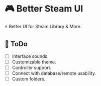 # 🎮 Better Steam UI

⚡ Better UI for Steam Library & More.

## 🚀 ToDo

- [ ] Interface sounds.
- [ ] Customizable theme.
- [ ] Controller support.
- [ ] Connect with database/remote usability.
- [ ] Custom folders.
